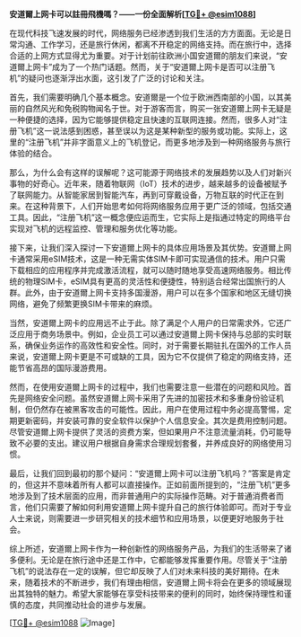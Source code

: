 **安道爾上网卡可以註冊飛機嗎？——一份全面解析[[TG💪+ @esim1088](https://t.me/s/esim1088)]**

在现代科技飞速发展的时代，网络服务已经渗透到我们生活的方方面面。无论是日常沟通、工作学习，还是旅行休闲，都离不开稳定的网络支持。而在旅行中，选择合适的上网方式显得尤为重要。对于计划前往欧洲小国安道爾的朋友们来说，“安道爾上网卡”成为了一个热门话题。然而，关于“安道爾上网卡是否可以注册飞机”的疑问也逐渐浮出水面，这引发了广泛的讨论和关注。

首先，我们需要明确几个基本概念。安道爾是一个位于欧洲西南部的小国，以其美丽的自然风光和免税购物闻名于世。对于游客而言，购买一张安道爾上网卡无疑是一种便捷的选择，因为它能够提供稳定且快速的互联网连接。然而，很多人对“注册飞机”这一说法感到困惑，甚至误以为这是某种新型的服务或功能。实际上，这里的“注册飞机”并非字面意义上的飞机登记，而更多地涉及到一种网络服务与旅行体验的结合。

那么，为什么会有这样的误解呢？这可能源于网络技术的发展趋势以及人们对新兴事物的好奇心。近年来，随着物联网（IoT）技术的进步，越来越多的设备被赋予了联网能力。从智能家居到智能汽车，再到可穿戴设备，万物互联的时代正在到来。在这种背景下，人们开始思考如何将网络服务应用于更广泛的领域，包括交通工具。因此，“注册飞机”这一概念便应运而生，它实际上是指通过特定的网络平台实现对飞机的远程监控、管理和服务优化等功能。

接下来，让我们深入探讨一下安道爾上网卡的具体应用场景及其优势。安道爾上网卡通常采用eSIM技术，这是一种无需实体SIM卡即可实现通信的技术。用户只需下载相应的应用程序并完成激活流程，就可以随时随地享受高速网络服务。相比传统的物理SIM卡，eSIM具有更高的灵活性和便捷性，特别适合经常出国旅行的人群。此外，由于安道爾上网卡支持多国漫游，用户可以在多个国家和地区无缝切换网络，避免了频繁更换SIM卡带来的麻烦。

当然，安道爾上网卡的应用远不止于此。除了满足个人用户的日常需求外，它还广泛应用于商务场景中。例如，企业员工可以通过安道爾上网卡保持与总部的实时联系，确保业务运作的高效性和安全性。同时，对于需要长期驻扎在国外的工作人员来说，安道爾上网卡更是不可或缺的工具，因为它不仅提供了稳定的网络支持，还能节省高昂的国际漫游费用。

然而，在使用安道爾上网卡的过程中，我们也需要注意一些潜在的问题和风险。首先是网络安全问题。虽然安道爾上网卡采用了先进的加密技术和多重身份验证机制，但仍然存在被黑客攻击的可能性。因此，用户在使用过程中务必提高警惕，定期更新密码，并安装可靠的安全软件以保护个人信息安全。其次是费用控制问题。尽管安道爾上网卡提供了灵活的资费方案，但如果用户不注意流量消耗，仍可能导致不必要的支出。建议用户根据自身需求合理规划套餐，并养成良好的网络使用习惯。

最后，让我们回到最初的那个疑问：“安道爾上网卡可以注册飞机吗？”答案是肯定的，但这并不意味着所有人都可以直接操作。正如前面所提到的，“注册飞机”更多地涉及到了技术层面的应用，而非普通用户的实际操作范畴。对于普通消费者而言，他们只需要了解如何利用安道爾上网卡提升自己的旅行体验即可。而对于专业人士来说，则需要进一步研究相关的技术细节和应用场景，以便更好地服务于社会。

综上所述，安道爾上网卡作为一种创新性的网络服务产品，为我们的生活带来了诸多便利。无论是在旅行途中还是工作中，它都能够发挥重要作用。尽管关于“注册飞机”的说法存在一定的误解，但它却反映了人们对未来科技的美好期待。在未来，随着技术的不断进步，我们有理由相信，安道爾上网卡将会在更多的领域展现出其独特的魅力。希望大家能够在享受科技带来的便利的同时，始终保持理性和谨慎的态度，共同推动社会的进步与发展。

[[TG💪+ @esim1088](https://t.me/s/esim1088) ![Image](https://i.postimg.cc/4NQfJmqS/Snipaste-2025-05-13-00-14-12.png)]